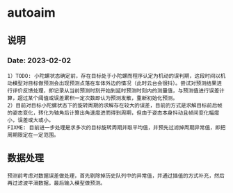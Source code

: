 # autoaim
## 说明
### Date: 2023-02-02
    1）TODO: 小陀螺状态确定前，存在目标处于小陀螺而程序认定为机动的误判期，这段时间以机动模型对目标做预测会出现预测点落在车体外边的情况（此时云台会很抖）。尝试对预测结果进行评价反馈处理，即记录从当前预测时刻开始到延时预测时刻内的测量值，与预测值进行误差计算，超过某个阈值或误差累积一定次数即认为预测发散，重新初始化预测。
    2）目前对目标小陀螺状态下的旋转周期的求解存在较大的误差，目前的方式是求解目标前后帧的姿态变化，转化为轴角后计算出角速度进而得到周期，但由于姿态本身抖动且帧间变化幅度小，误差或大或小。
    FIXME: 目前进一步处理是求多次的目标旋转周期并取平均值，并预先过滤掉周期异常值，即把周期限定在一定范围。

## 数据处理
    预测前考虑对数据误差做处理，首先剔除掉历史队列中的异常值，并通过插值的方式补充，然后再过滤波平滑数据，最后输入模型做预测。